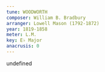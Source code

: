 ```yaml
---
tune: WOODWORTH
composer: William B. Bradbury
arranger: Lowell Mason (1792-1872)
year: 1819-1858
meter: L.M.
key: E♭ Major
anacrusis: 0
---
```

undefined